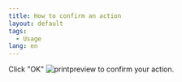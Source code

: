 ```yaml
---
title: How to confirm an action
layout: default
tags:
  - Usage
lang: en
---
```


Click "OK"  ![printpreview](../images/icons/Ok24.png) to confirm your action.
